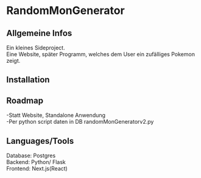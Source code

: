 # RandomMonGenerator  
## Allgemeine Infos  
Ein kleines Sideproject.  
Eine Website, später Programm, welches dem User ein zufälliges Pokemon zeigt.  

## Installation  


## Roadmap  
-Statt Website, Standalone Anwendung  
-Per python script daten in DB randomMonGeneratorv2.py


## Languages/Tools
Database: Postgres  
Backend: Python/ Flask  
Frontend: Next.js(React)  

